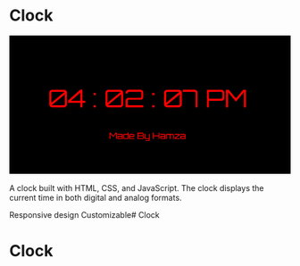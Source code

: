# Clock
<img src="clock.png" alt="">

A clock built with HTML, CSS, and JavaScript. The clock displays the current time in both digital and analog formats.

Responsive design
Customizable# Clock

# Clock
